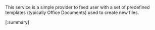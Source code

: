 






This service is a simple provider to feed user with a set of predefined templates (typically Office Documents) used to create new files.

[:summary]
